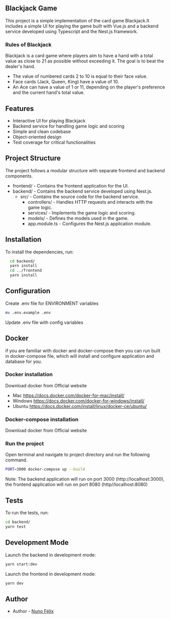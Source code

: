 ## Blackjack Game
This project is a simple implementation of the card game Blackjack.It includes a simple UI for playing the game built with Vue.js and a backend service developed using Typescript and the Nest.js framework. 

### Rules of Blackjack
Blackjack is a card game where players aim to have a hand with a total value as close to 21 as possible without exceeding it. The goal is to beat the dealer's hand.

- The value of numbered cards 2 to 10 is equal to their face value.
- Face cards (Jack, Queen, King) have a value of 10.
- An Ace can have a value of 1 or 11, depending on the player's preference and the current hand's total value.

## Features
- Interactive UI for playing Blackjack
- Backend service for handling game logic and scoring
- Simple and clean codebase
- Object-oriented design
- Test coverage for critical functionalities

## Project Structure
The project follows a modular structure with separate frontend and backend components.

- frontend/ - Contains the frontend application for the UI.
- backend/ - Contains the backend service developed using Nest.js.
  - src/ - Contains the source code for the backend service.
    - controllers/ - Handles HTTP requests and interacts with the game logic.
    - services/ - Implements the game logic and scoring.
    - models/ - Defines the models used in the game.
    - app.module.ts - Configures the Nest.js application module.

## Installation

To install the dependencies, run:

```bash
  cd backend/
  yarn install
  cd ../frontend
  yarn install
```

## Configuration

Create .env file for ENVIRONMENT variables

```bash
mv .env.example .env
```
Update .env file with config variables

## Docker
if you are familiar with docker and docker-compose then you can run built in docker-compose file, which will install and configure application and database for you.

### Docker installation
Download docker from Official website

- Mac https://docs.docker.com/docker-for-mac/install/
- Windows https://docs.docker.com/docker-for-windows/install/
- Ubuntu https://docs.docker.com/install/linux/docker-ce/ubuntu/

### Docker-compose installation
Download docker from Official website

### Run the project
Open terminal and navigate to project directory and run the following command.

```bash
PORT=3000 docker-compose up --build
```
Note: The backend application will run on port 3000 (http://localhost:3000), the frontend application will run on port 8080 (http//localhost:8080)

## Tests
To run the tests, run:
```bash
cd backend/
yarn test
```

## Development Mode
Launch the backend in development mode:
```bash
yarn start:dev
```
Launch the frontend in development mode:
```bash
yarn dev
```

## Author
- Author - [Nuno Félix](https://github.com/nunomfelix)
